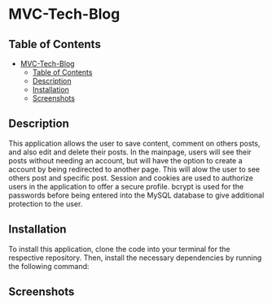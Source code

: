 # MVC-Tech-Blog

## Table of Contents
- [MVC-Tech-Blog](#mvc-tech-blog)
  - [Table of Contents](#table-of-contents)
  - [Description](#description)
  - [Installation](#installation)
  - [Screenshots](#screenshots)
## Description

This application allows the user to save content, comment on others posts, and also edit and delete their posts. In the mainpage, users will see their posts without needing an account, but will have the option to create a account by being redirected to another page. This will alow the user to see others post and specific post. Session and cookies are used to authorize users in the application to offer a secure profile. bcrypt is used for the passwords before being entered into the MySQL database to give additional protection to the user.

## Installation

To install this application, clone the code into your terminal for the respective repository. Then, install the necessary dependencies by running the following command:

## Screenshots